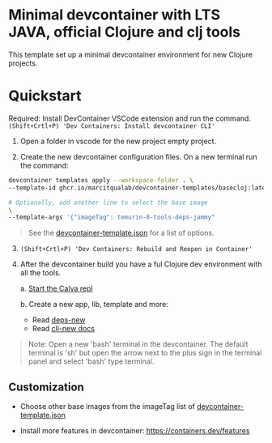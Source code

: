 # Minimal devcontainer with LTS JAVA, official Clojure and clj tools

This template set up a minimal devcontainer environment for new Clojure projects.

# Quickstart

Required: Install DevContainer VSCode extension and run the command. `(Shift+Crtl+P) 'Dev Containers: Install devcontainer CLI'`

1. Open a folder in vscode for the new project empty project.

2. Create the new devcontainer configuration files. On a new terminal run the command:

```bash
devcontainer templates apply --workspace-folder . \
--template-id ghcr.io/marcitqualab/devcontainer-templates/basecloj:latest

# Optionally, add another line to select the base image 
\
--template-args '{"imageTag": temurin-8-tools-deps-jammy"
```
>  See the [devcontainer-template.json](devcontainer-template.json) for a list of options.

 
3. `(Shift+Crtl+P) 'Dev Containers: Rebuild and Reopen in Container'`

4. After the devcontainer build you have a ful Clojure dev environment with all the tools.

    a. [Start the Calva repl](https://calva.io/getting-started/)

    b. Create a new app, lib, template and more: 
    * Read [deps-new](https://github.com/seancorfield/deps-new)
    * Read [clj-new docs](https://github.com/seancorfield/clj-new) 

> Note: Open a new 'bash' terminal in the devcontainer. The default terminal is 'sh' but open the arrow next to the plus sign in the terminal panel and select 'bash' type terminal.

## Customization

* Choose other base images from the imageTag list of [devcontainer-template.json](devcontainer-template.json) 

* Install more features in devcontainer: https://containers.dev/features
